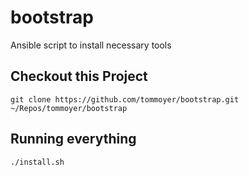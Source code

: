 # bootstrap
Ansible script to install necessary tools

## Checkout this Project

`git clone https://github.com/tommoyer/bootstrap.git ~/Repos/tommoyer/bootstrap`

## Running everything

`./install.sh`
